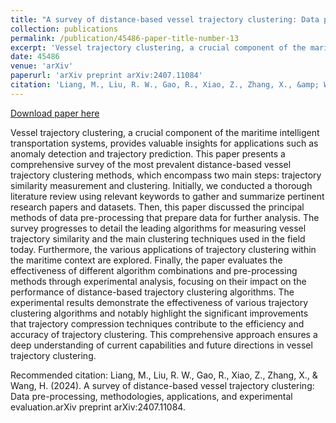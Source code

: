 ```yaml
---
title: "A survey of distance-based vessel trajectory clustering: Data pre-processing, methodologies, applications, and experimental evaluation"
collection: publications
permalink: /publication/45486-paper-title-number-13
excerpt: 'Vessel trajectory clustering, a crucial component of the maritime intelligent transportation systems, provides valuable insights for applications such as anomaly detection and trajectory prediction. This paper presents a comprehensive survey of the most prevalent distance-based vessel trajectory clustering methods, which encompass two main steps: trajectory similarity measurement and clustering. Initially, we conducted a thorough literature review using relevant keywords to gather and summarize pertinent research papers and datasets. Then, this paper discussed the principal methods of data pre-processing that prepare data for further analysis. The survey progresses to detail the leading algorithms for measuring vessel trajectory similarity and the main clustering techniques used in the field today. Furthermore, the various applications of trajectory clustering within the maritime context are explored. Finally, the paper evaluates the effectiveness of different algorithm combinations and pre-processing methods through experimental analysis, focusing on their impact on the performance of distance-based trajectory clustering algorithms. The experimental results demonstrate the effectiveness of various trajectory clustering algorithms and notably highlight the significant improvements that trajectory compression techniques contribute to the efficiency and accuracy of trajectory clustering. This comprehensive approach ensures a deep understanding of current capabilities and future directions in vessel trajectory clustering.'
date: 45486
venue: 'arXiv'
paperurl: 'arXiv preprint arXiv:2407.11084'
citation: 'Liang, M., Liu, R. W., Gao, R., Xiao, Z., Zhang, X., &amp; Wang, H. (2024). A survey of distance-based vessel trajectory clustering: Data pre-processing, methodologies, applications, and experimental evaluation.arXiv preprint arXiv:2407.11084.'
---
```


<a href='arXiv preprint arXiv:2407.11084'>Download paper here</a>

Vessel trajectory clustering, a crucial component of the maritime intelligent transportation systems, provides valuable insights for applications such as anomaly detection and trajectory prediction. This paper presents a comprehensive survey of the most prevalent distance-based vessel trajectory clustering methods, which encompass two main steps: trajectory similarity measurement and clustering. Initially, we conducted a thorough literature review using relevant keywords to gather and summarize pertinent research papers and datasets. Then, this paper discussed the principal methods of data pre-processing that prepare data for further analysis. The survey progresses to detail the leading algorithms for measuring vessel trajectory similarity and the main clustering techniques used in the field today. Furthermore, the various applications of trajectory clustering within the maritime context are explored. Finally, the paper evaluates the effectiveness of different algorithm combinations and pre-processing methods through experimental analysis, focusing on their impact on the performance of distance-based trajectory clustering algorithms. The experimental results demonstrate the effectiveness of various trajectory clustering algorithms and notably highlight the significant improvements that trajectory compression techniques contribute to the efficiency and accuracy of trajectory clustering. This comprehensive approach ensures a deep understanding of current capabilities and future directions in vessel trajectory clustering.

Recommended citation: Liang, M., Liu, R. W., Gao, R., Xiao, Z., Zhang, X., &amp; Wang, H. (2024). A survey of distance-based vessel trajectory clustering: Data pre-processing, methodologies, applications, and experimental evaluation.arXiv preprint arXiv:2407.11084.